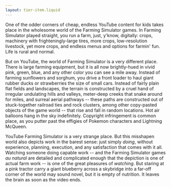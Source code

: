 ```yaml
---
layout: tier-item.liquid
---
```


One of the odder corners of cheap, endless YouTube content for kids takes place in the wholesome world of the Farming Simulator games. In Farming Simulator played straight, you run a farm, just, y'know, digitally: crops, machinery with frighteningly-large tires, more crops, low-resolution livestock, yet more crops, and endless menus and options for farmin' fun. Life is rural and normal.

But on YouTube, the world of Farming Simulator is a very different place. There is large farming equipment, but it is all now brightly-hued in vivid pink, green, blue, and any other color you can see a mile away. Instead of farming sunflowers and sorghum, you drive a front loader to haul giant rubber ducks or strawberries the size of small cars. Instead of fairly plain flat fields and landscapes, the terrain is constructed by a cruel hand of irregular undulating hills and valleys, meter-deep creeks that snake around for miles, and surreal aerial pathways -- these paths are constructed out of stuck-together railroad ties and rock clusters, among other copy-pasted objects of the game world -- that rise and fall in random locations. Hot air balloons hang in the sky indefinitely. Copyright infringement is common place, as you putter past the effigies of Pokemon characters and Lightning McQueen.

YouTube Farming Simulator is a very strange place. But this misshapen world also depicts work in the barest sense: just simply _doing_, without experience, planning, execution, and any satisfaction that comes with it all. Watching someone doing capable work -- and the Farming Simulator games _au natural_ are detailed and complicated enough that the depiction is one of actual farm work -- is one of the great pleasures of _watching_. But staring at a pink tractor carry a giant blueberry across a skybridge into a far-off corner of the world may sound novel, but it is empty of nutrition. It leaves the brain as soon as the video ends.
